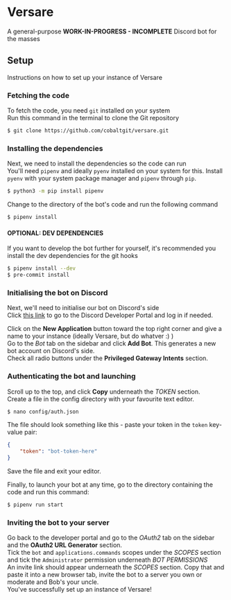 # Versare

A general-purpose **WORK-IN-PROGRESS - INCOMPLETE** Discord bot for the masses

## Setup

Instructions on how to set up your instance of Versare

### Fetching the code

To fetch the code, you need `git` installed on your system  
Run this command in the terminal to clone the Git repository  
```bash
$ git clone https://github.com/cobaltgit/versare.git
```

### Installing the dependencies

Next, we need to install the dependencies so the code can run  
You'll need `pipenv` and ideally `pyenv` installed on your system for this. Install `pyenv` with your system package manager and `pipenv` through `pip`.  
```bash
$ python3 -m pip install pipenv
```

Change to the directory of the bot's code and run the following command
```bash
$ pipenv install
```

#### OPTIONAL: DEV DEPENDENCIES
If you want to develop the bot further for yourself, it's recommended you install the dev dependencies for the git hooks
```bash
$ pipenv install --dev
$ pre-commit install
```

### Initialising the bot on Discord

Next, we'll need to initialise our bot on Discord's side   
Click [this link](https://discord.com/developers/applications) to go to the Discord Developer Portal and log in if needed.  

Click on the **New Application** button toward the top right corner and give a name to your instance (ideally Versare, but do whatver :) )  
Go to the *Bot* tab on the sidebar and click **Add Bot**. This generates a new bot account on Discord's side.  
Check all radio buttons under the **__Privileged Gateway Intents__** section.

### Authenticating the bot and launching

Scroll up to the top, and click **Copy** underneath the *TOKEN* section.  
Create a file in the config directory with your favourite text editor.  
```bash
$ nano config/auth.json
```
The file should look something like this - paste your token in the `token` key-value pair:  
```json
{
    "token": "bot-token-here"
}
```
Save the file and exit your editor.  

Finally, to launch your bot at any time, go to the directory containing the code and run this command:  
```bash
$ pipenv run start
```

### Inviting the bot to your server

Go back to the developer portal and go to the *OAuth2* tab on the sidebar and the **__OAuth2 URL Generator__** section.  
Tick the `bot` and `applications.commands` scopes under the *SCOPES* section and tick the `Administrator` permission underneath *BOT PERMISSIONS*  
An invite link should appear underneath the *SCOPES* section. Copy that and paste it into a new browser tab, invite the bot to a server you own or moderate and Bob's your uncle.  
You've successfully set up an instance of Versare!